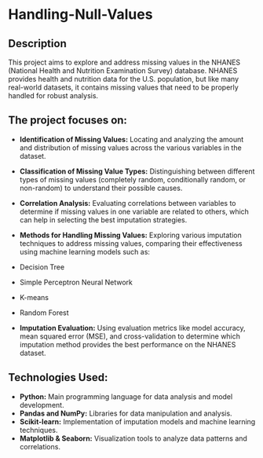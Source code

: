 # Handling-Null-Values

## Description
This project aims to explore and address missing values in the NHANES (National Health and Nutrition Examination Survey) database. NHANES provides health and nutrition data for the U.S. population, but like many real-world datasets, it contains missing values that need to be properly handled for robust analysis.

## The project focuses on:

- **Identification of Missing Values:** Locating and analyzing the amount and distribution of missing values across the various variables in the dataset.

- **Classification of Missing Value Types:** Distinguishing between different types of missing values (completely random, conditionally random, or non-random) to understand their possible causes.

- **Correlation Analysis:** Evaluating correlations between variables to determine if missing values in one variable are related to others, which can help in selecting the best imputation strategies.

- **Methods for Handling Missing Values:** Exploring various imputation techniques to address missing values, comparing their effectiveness using machine learning models such as:

- Decision Tree
- Simple Perceptron Neural Network
- K-means
- Random Forest
- **Imputation Evaluation:** Using evaluation metrics like model accuracy, mean squared error (MSE), and cross-validation to determine which imputation method provides the best performance on the NHANES dataset.

## **Technologies Used:**
- **Python:** Main programming language for data analysis and model development.
- **Pandas and NumPy:** Libraries for data manipulation and analysis.
- **Scikit-learn:** Implementation of imputation models and machine learning techniques.
- **Matplotlib & Seaborn:** Visualization tools to analyze data patterns and correlations.
